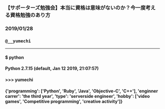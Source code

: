 ### 【サポーターズ勉強会】本当に資格は意味がないのか？今一度考える資格勉強のあり方
### 2019/01/28
### `@__yumechi`

---

#### $ python
#### Python 2.7.15 (default, Jan 12 2019, 21:07:57)
#### >>> yumechi
#### {'programming': ['Python', 'Ruby', 'Java', 'Objective-C', 'C++'], 'enginner carrer': 'the third year', 'type': 'serverside engineer', 'hobby': ['video games', 'Competitive programming', 'creative activity']}


